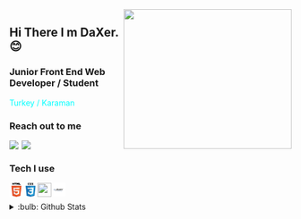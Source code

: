 <img src="https://cdn.discordapp.com/attachments/855594034620661783/855594912779337738/917968.png" align="right" width="300" height="250">


## Hi There I m DaXer. :blush:

### Junior Front End Web Developer / Student

<font color="aqua">
Turkey / Karaman
</font>

### Reach out to me


[<img  width="22" src="https://unpkg.com/simple-icons@v5/icons/discord.svg" align="left"  />][Discord]

[<img  width="22" src="https://unpkg.com/simple-icons@v5/icons/instagram.svg" align="left"  />][instagram]

<br />

[instagram]: https://www.instagram.com/daxer._/

[Discord]: https://discord.com/users/556525238641360897

### Tech I use

<img align="left"  src="https://raw.githubusercontent.com/github/explore/80688e429a7d4ef2fca1e82350fe8e3517d3494d/topics/html/html.png" width="25" height="25"> 

<img  align="left" src="https://raw.githubusercontent.com/github/explore/80688e429a7d4ef2fca1e82350fe8e3517d3494d/topics/css/css.png" width="25" height="25"> 

<img  align="left" src="https://raw.githubusercontent.com/github/explore/80688e429a7d4ef2fca1e82350fe8e3517d34
94d/topics/bootstrap/bootstrap.png" width="25" height="25"> 

<img align="left" src="https://raw.githubusercontent.com/github/explore/80688e429a7d4ef2fca1e82350fe8e3517d3494d/topics/jquery/jquery.png" width="25" height="25" > 







<br />
<br />



<details>
<summary>:bulb: Github Stats</summary>
<img src="https://github-readme-stats.vercel.app/api?username=TRDaXer&theme=radical)
"> 

</details>
